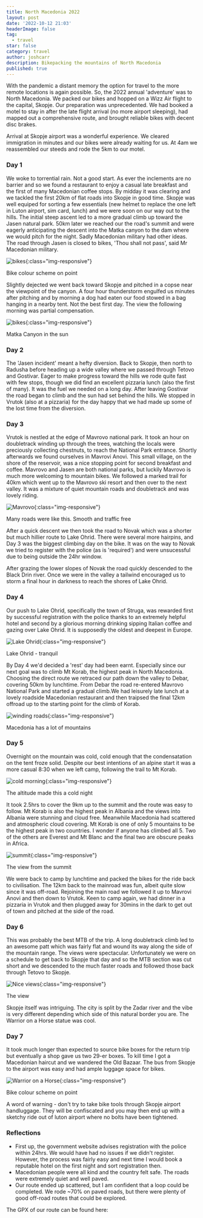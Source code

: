 ```yaml
---
title: North Macedonia 2022
layout: post
date: '2022-10-12 21:03'
headerImage: false
tag:
  - travel
star: false
category: travel
author: joshcarr
description: Bikepacking the mountains of North Macedonia
published: true
---
```

With the pandemic a distant memory the option for travel to the more remote locations is again possible. So, the 2022 annual 'adventure' was to North Macedonia. We packed our bikes and hopped on a Wizz Air flight to the capital, Skopje. Our preparation was unprecedented. We had booked a motel to stay in after the late flight arrival (no more airport sleeping), had mapped out a comprehensive route, and brought reliable bikes with decent disc brakes. 

Arrival at Skopje airport was a wonderful experience. We cleared immigration in minutes and our bikes were already waiting for us. At 4am we reassembled our steeds and rode the 5km to our motel.   

### Day 1
We woke to torrential rain. Not a good start. As ever the inclements are no barrier and so we found a restaurant to enjoy a casual late breakfast and the first of many Macedonian coffee stops. By midday it was clearing and we tackled the first 20km of flat roads into Skopje in good time. Skopje was well equiped for sorting a few essentials (new helmet to replace the one left in Luton airport, sim card, lunch) and we were soon on our way out to the hills. The initial steep ascent led to a more gradual climb up toward the Jasen natural park. 50km later we reached our the road's summit and were eagerly anticipating the descent into the Matka canyon to the dam where we would pitch for the night. Sadly Macedonian military had other ideas. The road through Jasen is closed to bikes, 'Thou shall not pass', said Mr Macedonian military. 

![bikes](/assets/images/northmacedonia/bikes.jpg){:class="img-responsive"}
<figcaption>Bike colour scheme on point</figcaption>

Slightly dejected we went back toward Skopje and pitched in a copse near the viewpoint of the canyon. A four hour thunderstorm engulfed us minutes after pitching and by morning a dog had eaten our food stowed in a bag hanging in a nearby tent. Not the best first day. The view the following morning was partial compensation.

![bikes](/assets/images/northmacedonia/matka.jpg){:class="img-responsive"}
<figcaption>Matka Canyon in the sun</figcaption>

### Day 2
The 'Jasen incident' meant a hefty diversion. Back to Skopje, then north to Radusha before heading up a wide valley where we passed through Tetovo and Gostivar. Eager to make progress toward the hills we rode quite fast with few stops, though we did find an excellent pizzaria lunch (also the first of many). It was the fuel we needed on a long day. After leaving Gostivar the road began to climb and the sun had set behind the hills. We stopped in Vrutok (also at a pizzaria) for the day happy that we had made up some of the lost time from the diversion.

### Day 3
Vrutok is nestled at the edge of Mavrovo national park. It took an hour on doubletrack winding up through the trees, watching the locals were preciously collecting chestnuts, to reach the National Park entrance. Shortly afterwards we found ourselves in Mavrovi Anovi. This small village, on the shore of the reservoir, was a nice stopping point for second breakfast and coffee. Mavrovo and Jasen are both national parks, but luckily Mavrovo is much more welcoming to mountain bikes. We followed a marked trail for 40km which went up to the Mavrovo ski resort and then over to the next valley. It was a mixture of quiet mountain roads and doubletrack and was lovely riding.  

![Mavrovo](/assets/images/northmacedonia/mavro.jpg){:class="img-responsive"}
<figcaption>Many roads were like this. Smooth and traffic free</figcaption>

After a quick descent we then took the road to Novak which was a shorter but much hillier route to Lake Ohrid. There were several more hairpins, and Day 3 was the biggest climbing day on the bike. It was on the way to Novak we tried to register with the police (as is 'required') and were unsucessful due to being outside the 24hr window.

After grazing the lower slopes of Novak the road quickly descended to the Black Drin river. Once we were in the valley a tailwind encouraged us to storm a final hour in darkness to reach the shores of Lake Ohrid. 

### Day 4
Our push to Lake Ohrid, specifically the town of Struga, was rewarded first by successful registration with the police thanks to an extremely helpful hotel and second by a glorious morning drinking sipping Italian coffee and gazing over Lake Ohrid. It is supposedly the oldest and deepest in Europe.

![Lake Ohrid](/assets/images/northmacedonia/ohrid.jpg){:class="img-responsive"}
<figcaption>Lake Ohrid - tranquil</figcaption>

By Day 4 we'd decided a 'rest' day had been earnt. Especially since our next goal was to climb Mt Korab, the highest peak in North Macedonia. Choosing the direct route we retraced our path down the valley to Debar, covering 50km by lunchtime. From Debar the road re-entered Mavrovo National Park and started a gradual climb.We had leisurely late lunch at a lovely roadside Macedonian restaurant and then traipsed the final 12km offroad up to the starting point for the climb of Korab.

![winding roads](/assets/images/northmacedonia/road.jpg){:class="img-responsive"}
<figcaption>Macedonia has a lot of mountains</figcaption>

### Day 5
Overnight on the mountain was cold, cold enough that the condensatation on the tent froze solid. Despite our best intentions of an alpine start it was a more casual 8:30 when we left camp, following the trail to Mt Korab.

![cold morning](/assets/images/northmacedonia/cold.jpg){:class="img-responsive"}
<figcaption>The altitude made this a cold night</figcaption>

It took 2.5hrs to cover the 9km up to the summit and the route was easy to follow. Mt Korab is also the highest peak in Albania and the views into Albania were stunning and cloud free. Meanwhile Macedonia had scattered and atmospheric cloud covering. Mt Korab is one of only 5 mountains to be the highest peak in two countries. I wonder if anyone has climbed all 5. Two of the others are Everest and Mt Blanc and the final two are obscure peaks in Africa.

![summit](/assets/images/northmacedonia/summit.jpg){:class="img-responsive"}
<figcaption>The view from the summit</figcaption>

We were back to camp by lunchtime and packed the bikes for the ride back to civilisation. The 12km back to the mainroad was fun, albeit quite slow since it was off-road. Rejoining the main road we followed it up to Mavrovi Anovi  and then down to Vrutok. Keen to camp again, we had dinner in a pizzaria in Vrutok and then plugged away for 30mins in the dark to get out of town and pitched at the side of the road.

### Day 6
This was probably the best MTB of the trip. A long doubletrack climb led to an awesome patt which was fairly flat and wound its way along the side of the mountain range. The views were spectacular. Unfortunately we were on a schedule to get back to Skopje that day and so the MTB section was cut short and we descended to the much faster roads and followed those back through Tetovo to Skopje.

![Nice views](/assets/images/northmacedonia/view.jpg){:class="img-responsive"}
<figcaption>The view</figcaption>

Skopje itself was intriguing. The city is split by the Zadar river and the vibe is very different depending which side of this natural border you are. The Warrior on a Horse statue was cool. 

### Day 7
It took much longer than expected to source bike boxes for the return trip but eventually a shop gave us two 29-er boxes. To kill time I got a Macedonian haircut and we wandered the Old Bazaar. The bus from Skopje to the airport was easy and had ample luggage space for bikes.

![Warrior on a Horse](/assets/images/northmacedonia/skopje.jpg){:class="img-responsive"}
<figcaption>Bike colour scheme on point</figcaption>

A word of warning - don't try to take bike tools through Skopje airport handluggage. They will be confiscated and you may then end up with a sketchy ride out of luton airport where no bolts have been tightened. 

### Reflections
* First up, the government website advises registration with the police within 24hrs. We would have had no issues if we didn't register. However, the process was fairly easy and next time I would book a reputable hotel on the first night and sort registration then. 
* Macedonian people were all kind and the country felt safe. The roads were extremely quiet and well paved. 
* Our route ended up scattered, but I am confident that a loop could be completed. We rode ~70% on paved roads, but there were plenty of good off-road routes that could be explored. 

The GPX of our route can be found here: 



